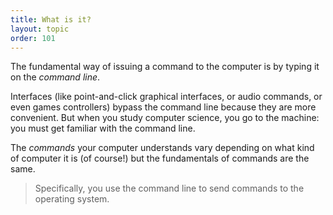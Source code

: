 ```yaml
---
title: What is it?
layout: topic
order: 101
---
```



The fundamental way of issuing a command to the computer is by typing it on
the _command line_.

Interfaces (like point-and-click graphical interfaces, or audio commands, or
even games controllers) bypass the command line because they are more
convenient. But when you study computer science, you go to the machine: you
must get familiar with the command line.

The _commands_ your computer understands vary depending on what kind of
computer it is (of course!) but the fundamentals of commands are the same.

> Specifically, you use the command line to send commands to the operating
> system.

